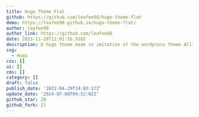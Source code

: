 ```yaml
---
title: Hugo Theme Flat
github: https://github.com/leafee98/hugo-theme-flat
demo: https://leafee98.github.io/hugo-theme-flat/
author: leafee98
author_link: https://github.com/leafee98
date: 2023-11-28T11:01:55.918Z
description: A hugo theme made in imitation of the wordpress theme Allium
ssg:
  - Hugo
css: []
ui: []
cms: []
category: []
draft: false
publish_date: '2022-04-29T14:03:17Z'
update_date: '2024-07-08T09:52:02Z'
github_star: 28
github_fork: 21
---
```

